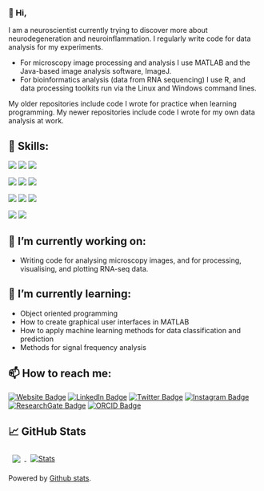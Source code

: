 ### 👋 Hi,

I am a neuroscientist currently trying to discover more about neurodegeneration and neuroinflammation. I regularly write code for data analysis for my experiments.

- For microscopy image processing and analysis I use MATLAB and the Java-based image analysis software, ImageJ.
- For bioinformatics analysis (data from RNA sequencing) I use R, and data processing toolkits run via the Linux and Windows command lines.

My older repositories include code I wrote for practice when learning programming. My newer repositories include code I wrote for my own data analysis at work.

## 💼 Skills:

![](https://img.shields.io/badge/Code-MATLAB-informational?style=flat&color=f3b745)
![](https://img.shields.io/badge/Code-R-informational?style=flat&logo=r&logoColor=white&color=f3b745)
![](https://img.shields.io/badge/Code-Python-informational?style=flat&logo=python&logoColor=white&color=f3b745)

![](https://img.shields.io/badge/App-ImageJ-informational?style=flat&logo=imagej&logoColor=white&color=f3b745)
![](https://img.shields.io/badge/App-RStudio-informational?style=flat&logo=rstudio&logoColor=white&color=f3b745)
![](https://img.shields.io/badge/App-OpenSCAD-informational?style=flat&color=f3b745)

![](https://img.shields.io/badge/OS-Linux-informational?style=flat&logo=linux&logoColor=white&color=f3b745)
![](https://img.shields.io/badge/OS-Ubuntu-informational?style=flat&logo=ubuntu&logoColor=white&color=f3b745)
![](https://img.shields.io/badge/OS-Windows-informational?style=flat&logo=windows&logoColor=white&color=f3b745)

![](https://img.shields.io/badge/Tools-Illustrator-informational?style=flat&logo=Adobe-Illustrator&logoColor=white&color=f3b745)
![](https://img.shields.io/badge/Tools-GitHub-informational?style=flat&logo=GitHub&logoColor=white&color=f3b745)

## 🔭 I’m currently working on:

- Writing code for analysing microscopy images, and for processing, visualising, and plotting RNA-seq data.

## 🌱 I’m currently learning:

- Object oriented programming
- How to create graphical user interfaces in MATLAB
- How to apply machine learning methods for data classification and prediction
- Methods for signal frequency analysis

## 📫 How to reach me:

[![Website Badge](https://img.shields.io/badge/Website-informational?style=flat&color=FF9E0F)](https://elenichr.com)
[![LinkedIn Badge](https://img.shields.io/badge/LinkedIn-informational?style=flat&logo=linkedin&logoColor=white&color=0D76A8)](https://www.linkedin.com/in/elenichristoforidou/)
[![Twitter Badge](https://img.shields.io/badge/Twitter-informational?style=flat&logo=twitter&logoColor=white&color=1DA1F2)](https://twitter.com/EleniVChristof)
[![Instagram Badge](https://img.shields.io/badge/Instagram-informational?style=flat&logo=instagram&logoColor=white&color=E4405F)](https://www.instagram.com/neuroscientist.at.work)
[![ResearchGate Badge](https://img.shields.io/badge/ResearchGate-informational?style=flat&logo=researchgate&logoColor=white&color=00CCBB)](https://www.researchgate.net/profile/Eleni_Christoforidou2)
[![ORCID Badge](https://img.shields.io/badge/ORCID-informational?style=flat&logo=orcid&logoColor=white&color=A6CE39)](https://orcid.org/0000-0002-9352-4908)

## 📈 GitHub Stats

<a href="https://github.com/eleni-chr">
  <img align="center" style="margin:0.5rem" src="https://github-readme-stats.vercel.app/api/top-langs/?username=eleni-chr&hide=html&layout=compact&theme=transparent&langs_count=10" />
</a>
<a href="https://github.com/eleni-chr">
  <img align="center" style="margin:0.5rem" src="https://github-readme-stats.vercel.app/api?username=eleni-chr&show_icons=true&line_height=27&count_private=true&theme=transparent&count_private=true&include_all_commits=true" alt="Stats" />
</a>

Powered by [Github stats](https://github.com/anuraghazra/github-readme-stats).
